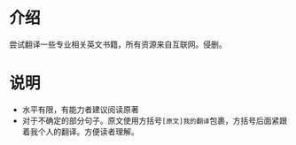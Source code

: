 
# 介绍

尝试翻译一些专业相关英文书籍，所有资源来自互联网。侵删。

# 说明
- 水平有限，有能力者建议阅读原著
- 对于不确定的部分句子。原文使用方括号`[原文]我的翻译`包裹，方括号后面紧跟着我个人的翻译。方便读者理解。